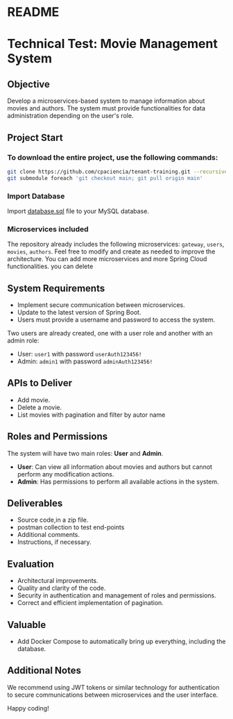 # README #

# Technical Test: Movie Management System

## Objective
Develop a microservices-based system to manage information about movies and authors. The system must provide functionalities for data administration depending on the user's role.

## Project Start

### To download the entire project, use the following commands:
```bash
git clone https://github.com/cpaciencia/tenant-training.git --recursive
git submodule foreach 'git checkout main; git pull origin main'
```

### Import Database
Import [database.sql](https://github.com/cpaciencia/tenant-training/blob/main/database.sql) file to your MySQL database.

### Microservices included
The repository already includes the following microservices: `gateway`, `users`, `movies`, `authors`. Feel free to modify and create as needed to improve the architecture. You can add more microservices and more Spring Cloud functionalities. you can delete

## System Requirements
- Implement secure communication between microservices.
- Update to the latest version of Spring Boot.
- Users must provide a username and password to access the system.

Two users are already created, one with a user role and another with an admin role:
- User: `user1` with password `userAuth123456!`
- Admin: `admin1` with password `adminAuth123456!`

## APIs to Deliver
- Add movie.
- Delete a movie.
- List movies with pagination and filter by autor name

## Roles and Permissions
The system will have two main roles: **User** and **Admin**.
- **User**: Can view all information about movies and authors but cannot perform any modification actions.
- **Admin**: Has permissions to perform all available actions in the system.

## Deliverables
- Source code,in a zip file.
- postman collection to test end-points
- Additional comments.
- Instructions, if necessary.

## Evaluation
- Architectural improvements.
- Quality and clarity of the code.
- Security in authentication and management of roles and permissions.
- Correct and efficient implementation of pagination.

## Valuable
- Add Docker Compose to automatically bring up everything, including the database.

## Additional Notes
We recommend using JWT tokens or similar technology for authentication to secure communications between microservices and the user interface.

Happy coding!
